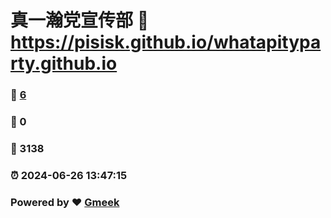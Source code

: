 # 真一瀚党宣传部 :link: https://pisisk.github.io/whatapityparty.github.io 
### :page_facing_up: [6](https://pisisk.github.io/whatapityparty.github.io/tag.html) 
### :speech_balloon: 0 
### :hibiscus: 3138 
### :alarm_clock: 2024-06-26 13:47:15 
### Powered by :heart: [Gmeek](https://github.com/Meekdai/Gmeek)
